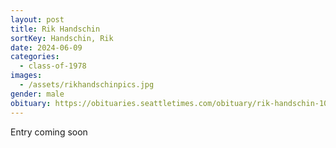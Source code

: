 ```yaml
---
layout: post
title: Rik Handschin
sortKey: Handschin, Rik
date: 2024-06-09
categories:
  - class-of-1978
images:
  - /assets/rikhandschinpics.jpg
gender: male
obituary: https://obituaries.seattletimes.com/obituary/rik-handschin-1090011762
---
```

E﻿ntry coming soon